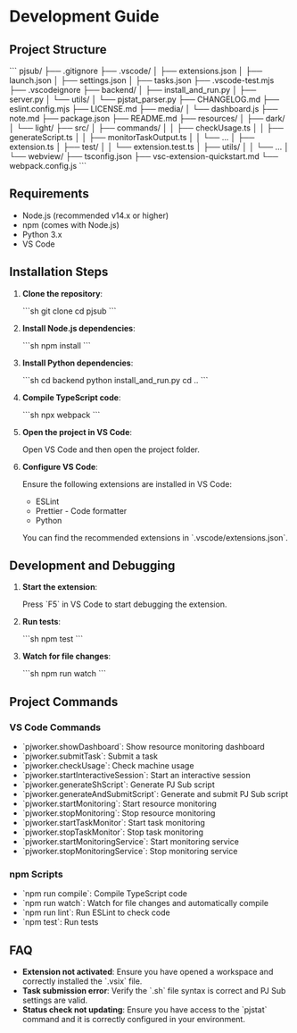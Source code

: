 # Development Guide

## Project Structure

\`\`\`
pjsub/
├── .gitignore
├── .vscode/
│   ├── extensions.json
│   ├── launch.json
│   ├── settings.json
│   ├── tasks.json
├── .vscode-test.mjs
├── .vscodeignore
├── backend/
│   ├── install_and_run.py
│   ├── server.py
│   └── utils/
│       └── pjstat_parser.py
├── CHANGELOG.md
├── eslint.config.mjs
├── LICENSE.md
├── media/
│   └── dashboard.js
├── note.md
├── package.json
├── README.md
├── resources/
│   ├── dark/
│   └── light/
├── src/
│   ├── commands/
│   │   ├── checkUsage.ts
│   │   ├── generateScript.ts
│   │   ├── monitorTaskOutput.ts
│   │   └── ...
│   ├── extension.ts
│   ├── test/
│   │   └── extension.test.ts
│   ├── utils/
│   │   └── ...
│   └── webview/
├── tsconfig.json
├── vsc-extension-quickstart.md
└── webpack.config.js
\`\`\`

## Requirements

- Node.js (recommended v14.x or higher)
- npm (comes with Node.js)
- Python 3.x
- VS Code

## Installation Steps

1. **Clone the repository**:

   \`\`\`sh
   git clone <your-repo-url>
   cd pjsub
   \`\`\`

2. **Install Node.js dependencies**:

   \`\`\`sh
   npm install
   \`\`\`

3. **Install Python dependencies**:

   \`\`\`sh
   cd backend
   python install_and_run.py
   cd ..
   \`\`\`

4. **Compile TypeScript code**:

   \`\`\`sh
   npx webpack
   \`\`\`

5. **Open the project in VS Code**:

   Open VS Code and then open the project folder.

6. **Configure VS Code**:

   Ensure the following extensions are installed in VS Code:
   - ESLint
   - Prettier - Code formatter
   - Python

   You can find the recommended extensions in \`.vscode/extensions.json\`.

## Development and Debugging

1. **Start the extension**:

   Press \`F5\` in VS Code to start debugging the extension.

2. **Run tests**:

   \`\`\`sh
   npm test
   \`\`\`

3. **Watch for file changes**:

   \`\`\`sh
   npm run watch
   \`\`\`

## Project Commands

### VS Code Commands

- \`pjworker.showDashboard\`: Show resource monitoring dashboard
- \`pjworker.submitTask\`: Submit a task
- \`pjworker.checkUsage\`: Check machine usage
- \`pjworker.startInteractiveSession\`: Start an interactive session
- \`pjworker.generateShScript\`: Generate PJ Sub script
- \`pjworker.generateAndSubmitScript\`: Generate and submit PJ Sub script
- \`pjworker.startMonitoring\`: Start resource monitoring
- \`pjworker.stopMonitoring\`: Stop resource monitoring
- \`pjworker.startTaskMonitor\`: Start task monitoring
- \`pjworker.stopTaskMonitor\`: Stop task monitoring
- \`pjworker.startMonitoringService\`: Start monitoring service
- \`pjworker.stopMonitoringService\`: Stop monitoring service

### npm Scripts

- \`npm run compile\`: Compile TypeScript code
- \`npm run watch\`: Watch for file changes and automatically compile
- \`npm run lint\`: Run ESLint to check code
- \`npm test\`: Run tests

## FAQ

- **Extension not activated**: Ensure you have opened a workspace and correctly installed the \`.vsix\` file.
- **Task submission error**: Verify the \`.sh\` file syntax is correct and PJ Sub settings are valid.
- **Status check not updating**: Ensure you have access to the \`pjstat\` command and it is correctly configured in your environment.

